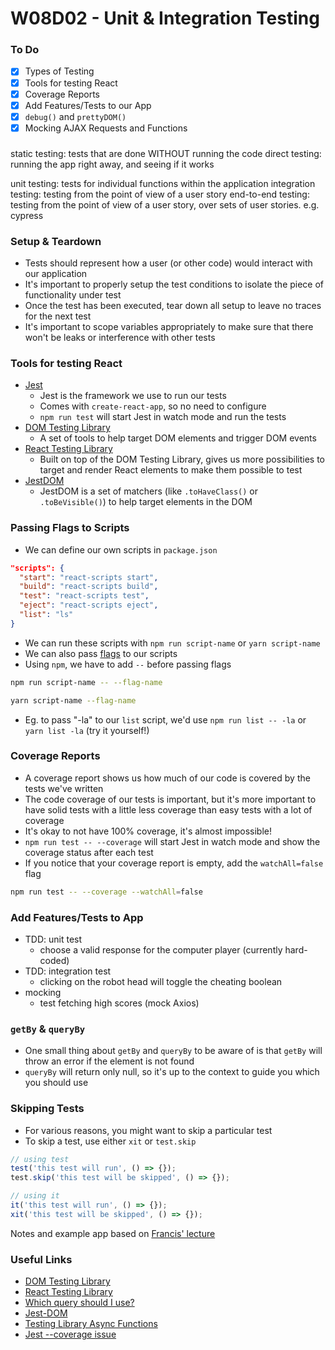 # W08D02 - Unit & Integration Testing

### To Do
- [x] Types of Testing
- [x] Tools for testing React
- [x] Coverage Reports
- [x] Add Features/Tests to our App
- [x] `debug()` and `prettyDOM()`
- [x] Mocking AJAX Requests and Functions

###

static testing: tests that are done WITHOUT running the code
direct testing: running the app right away, and seeing if it works

unit testing: tests for individual functions within the application
integration testing: testing from the point of view of a user story
end-to-end testing: testing from the point of view of a user story, over sets of user stories. e.g. cypress



### Setup & Teardown
- Tests should represent how a user (or other code) would interact with our application
- It's important to properly setup the test conditions to isolate the piece of functionality under test 
- Once the test has been executed, tear down all setup to leave no traces for the next test
- It's important to scope variables appropriately to make sure that there won't be leaks or interference with other tests

### Tools for testing React
- [Jest](https://jestjs.io/)
  * Jest is the framework we use to run our tests
  * Comes with `create-react-app`, so no need to configure
  * `npm run test` will start Jest in watch mode and run the tests
- [DOM Testing Library](https://testing-library.com/docs/dom-testing-library/intro)
  * A set of tools to help target DOM elements and trigger DOM events
- [React Testing Library](https://testing-library.com/docs/react-testing-library/intro)
  * Built on top of the DOM Testing Library, gives us more possibilities to target and render React elements to make them possible to test
- [JestDOM](https://github.com/testing-library/jest-dom)
  * JestDOM is a set of matchers (like `.toHaveClass()` or `.toBeVisible()`) to help target elements in the DOM

### Passing Flags to Scripts
- We can define our own scripts in `package.json`

```json
"scripts": {
  "start": "react-scripts start",
  "build": "react-scripts build",
  "test": "react-scripts test",
  "eject": "react-scripts eject",
  "list": "ls"
}
```

- We can run these scripts with `npm run script-name` or `yarn script-name`
- We can also pass [flags](https://gobyexample.com/command-line-flags) to our scripts
- Using `npm`, we have to add `--` before passing flags

```bash
npm run script-name -- --flag-name

yarn script-name --flag-name
```

- Eg. to pass "-la" to our `list` script, we'd use `npm run list -- -la` or `yarn list -la` (try it yourself!)

### Coverage Reports
- A coverage report shows us how much of our code is covered by the tests we've written
- The code coverage of our tests is important, but it's more important to have solid tests with a little less coverage than easy tests with a lot of coverage
- It's okay to not have 100% coverage, it's almost impossible!
- `npm run test -- --coverage` will start Jest in watch mode and show the coverage status after each test
- If you notice that your coverage report is empty, add the `watchAll=false` flag

```bash
npm run test -- --coverage --watchAll=false
```

### Add Features/Tests to App
- TDD: unit test
  - choose a valid response for the computer player (currently hard-coded)
- TDD: integration test
  - clicking on the robot head will toggle the cheating boolean
- mocking
  - test fetching high scores (mock Axios)

### `getBy` & `queryBy`
- One small thing about `getBy` and `queryBy` to be aware of is that `getBy` will throw an error if the element is not found
- `queryBy` will return only null, so it's up to the context to guide you which you should use

### Skipping Tests
* For various reasons, you might want to skip a particular test
* To skip a test, use either `xit` or `test.skip`

```js
// using test
test('this test will run', () => {});
test.skip('this test will be skipped', () => {});

// using it
it('this test will run', () => {});
xit('this test will be skipped', () => {});
```

Notes and example app based on [Francis' lecture](https://github.com/FrancisBourgouin/lhl-12-w8d1)

### Useful Links
* [DOM Testing Library](https://testing-library.com/docs/dom-testing-library/intro)
* [React Testing Library](https://testing-library.com/docs/react-testing-library/intro)
* [Which query should I use?](https://testing-library.com/docs/guide-which-query)
* [Jest-DOM](https://github.com/testing-library/jest-dom)
* [Testing Library Async Functions](https://testing-library.com/docs/dom-testing-library/api-async)
* [Jest --coverage issue](https://github.com/facebook/jest/issues/9723)
